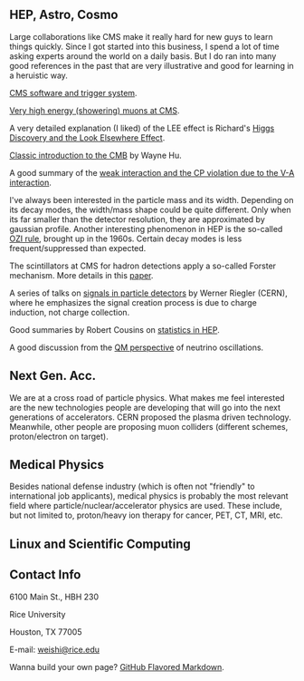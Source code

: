 ## HEP, Astro, Cosmo
Large collaborations like CMS make it really hard for new guys to learn things quickly. Since I got started into this business, I spend a lot of time asking experts around the world on a daily basis. But I do ran into many good references in the past that are very illustrative and good for learning in a heruistic way.

[CMS software and trigger system](https://indico.cern.ch/event/803880/contributions/3343511/attachments/1823045/2982756/cmsHLTRecoV6.pdf).

[Very high energy (showering) muons at CMS](https://indico.cern.ch/event/827830/contributions/3475196/attachments/1869241/3075133/ApprovalHighpT.pdf).

A very detailed explanation (I liked) of the LEE effect is Richard's [Higgs Discovery and the Look Elsewhere Effect](http://philsci-archive.pitt.edu/10791/4/%28PhilSci_online_first_version_26.06.2014%29Higgs_and_Look_Elsewhere_Effect.pdf).

[Classic introduction to the CMB](http://background.uchicago.edu/index.html) by Wayne Hu.

A good summary of the [weak interaction and the CP violation due to the V-A interaction](https://warwick.ac.uk/fac/sci/physics/staff/academic/boyd/stuff/neutrinolectures/weak.pdf).

I've always been interested in the particle mass and its width. Depending on its decay modes, the width/mass shape could be quite different. Only when its far smaller than the detector resolution, they are approximated by gaussian profile. Another interesting phenomenon in HEP is the so-called [OZI rule](https://en.wikipedia.org/wiki/OZI_rule), brought up in the 1960s. Certain decay modes is less frequent/suppressed than expected.

The scintillators at CMS for hadron detections apply a so-called Forster mechanism. More details in this [paper](https://cds.cern.ch/record/2702214/files/PRF-18-003-paper-v10.pdf).

A series of talks on [signals in particle detectors](https://indico.cern.ch/event/843083/) by Werner Riegler (CERN), where he emphasizes the signal creation process is due to charge induction, not charge collection.

Good summaries by Robert Cousins on [statistics in HEP](http://www.physics.ucla.edu/~cousins/stats/).

A good discussion from the [QM perspective](https://arxiv.org/abs/1901.05232v1) of neutrino oscillations.

## Next Gen. Acc.
We are at a cross road of particle physics. What makes me feel interested are the new technologies people are developing that will go into the next generations of accelerators. CERN proposed the plasma driven technology. Meanwhile, other people are proposing muon colliders (different schemes, proton/electron on target).

## Medical Physics
Besides national defense industry (which is often not "friendly" to international job applicants), medical physics is probably the most relevant field where particle/nuclear/accelerator physics are used. These include, but not limited to, proton/heavy ion therapy for cancer, PET, CT, MRI, etc.

## Linux and Scientific Computing


## Contact Info
6100 Main St., HBH 230

Rice University

Houston, TX 77005

E-mail: weishi@rice.edu

Wanna build your own page? [GitHub Flavored Markdown](https://guides.github.com/features/mastering-markdown/).
